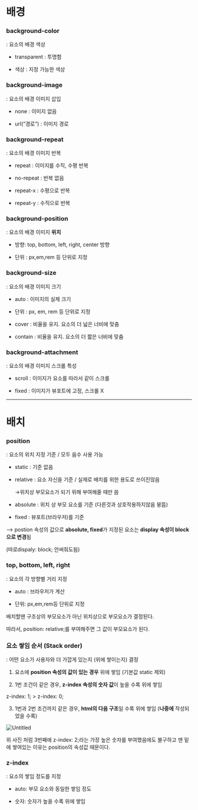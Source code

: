 # 배경
### **background-color**

 : 요소의 배경 색상

 - transparent : 투명함

 - 색상 : 지정 가능한 색상

### **background-image**

 : 요소의 배경 이미지 삽입

 - none : 이미지 없음

 - url(”경로”) : 이미지 경로

### **background-repeat**

: 요소의 배경 이미지 반복

 - repeat : 이미지를 수직, 수평 반복

 - no-repeat : 반복 없음

 - repeat-x : 수평으로 반복

 - repeat-y : 수직으로 반복

### **background-position**

: 요소의 배경 이미지 **위치**

 - 방향: top, bottom, left, right, center 방향

 - 단위 : px,em,rem 등 단위로 지정

### **background-size**

: 요소의 배경 이미지 크기

 - auto : 이미지의 실제 크기

 - 단위 : px, em, rem  등 단위로 지정

 - cover : 비율을 유지. 요소의 더 넓은 너비에 맞춤

 - contain : 비율을 유지. 요소의 더 짧은 너비에 맞춤

### **background-attachment**

: 요소의 배경 이미지 스크롤 특성

 - scroll :  이미지가 요소를 따라서 같이 스크롤

 - fixed : 이미지가 뷰포트에 고정, 스크롤 X

---

# 배치
### **position**

: 요소의 위치 지정 기준 / 모두 음수 사용 가능

 - static : 기준 없음

 - relative : 요소 자신을 기준 / 실제로 배치를 위한 용도로 쓰이진않음

    →위치상 부모요소가 되기 위해 부여해줄 때만 씀

 - absolute : 위치 상 부모 요소를 기준 (다른것과 상호작용하지않음 붕뜸)

 - fixed : 뷰포트(브라우저)를 기준

—> postion 속성의 값으로  **absolute, fixed**가 지정된 요소는 **display 속성이 block으로 변경**됨

(따로dispaly: block; 안써줘도됨)

### top, bottom, left, right

 : 요소의 각 방향별 거리 지정

 - auto : 브라우저가 계산

 - 단위: px,em,rem등 단위로 지정

배치할땐 구조상의 부모요소가 아닌 위치상으로 부모요소가 결정된다.

따라서, position: relative;를 부여해주면 그 값이 부모요소가 된다.

### 요소 쌓임 순서 (Stack order)

: 어떤 요소가 사용자와 더 가깝게 있는지 (위에 쌓이는지) 결정

1) 요소에 **position 속성의 값이 있는 경우** 위에 쌓임 (기본값 static 제외)

2) 1번 조건이 같은 경우, **z-index 속성의 숫자 값**이 높을 수록 위에 쌓임

z-index: 1; > z-index: 0;

3) 1번과 2번 조건까지 같은 경우, **html의 다음 구조**일 수록 위에 쌓임 (**나중에** 작성되었을 수록)

![Untitled](https://s3-us-west-2.amazonaws.com/secure.notion-static.com/4d47eb46-e13e-4711-a701-c8d21bc6d9cf/Untitled.png)

위 사진 처럼 3번째에 z-index: 2;라는 가장 높은 숫자를 부여했음에도 불구하고 맨 밑에 쌓여있는 이유는 position의 속성값 때문이다.

### z-index

: 요소의 쌓임 정도를 지정

 - auto: 부모 요소와 동일한 쌓임 정도

 - 숫자: 숫자가 높을 수록 위에 쌓임
